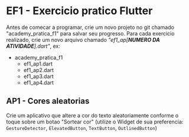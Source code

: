 # EF1 - Exercicio pratico Flutter

Antes de comecar a programar, crie um novo projeto no git chamado "academy_pratica_f1" para salvar seu progresso. Para
cada exercicio realizado, crie um novo arquivo chamado _"ef1_ap[**NUMERO DA ATIVIDADE**].dart"_, ex:

- academy_pratica_f1
    - ef1_ap1.dart
    - ef1_ap2.dart
    - ef1_ap3.dart
    - ef1_ap4.dart

## AP1 - Cores aleatorias

Crie um aplicativo que altere a cor do texto aleatoriamente conforme o toque sobre um botao "Sortear cor"
(utilize o Widget de sua preferencia: `GestureDetector`, `ElevatedButton`, `TextButton`, `OutlinedButton`)